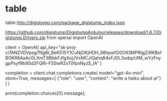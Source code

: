 # table
table
http://digistump.com/package_digistump_index.json


https://github.com/digistump/DigistumpArduino/releases/download/1.6.7/Digistump.Drivers.zip
from openai import OpenAI

client = OpenAI(
  api_key="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"
)

completion = client.chat.completions.create(
  model="gpt-4o-mini",
  store=True,
  messages=[
    {"role": "user", "content": "write a haiku about ai"}
  ]
)

print(completion.choices[0].message);

